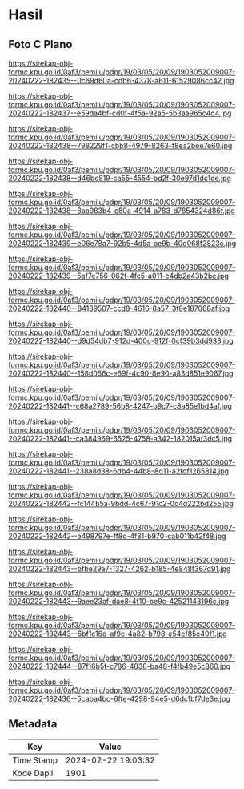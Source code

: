 # Hasil

## Foto C Plano

https://sirekap-obj-formc.kpu.go.id/0af3/pemilu/pdpr/19/03/05/20/09/1903052009007-20240222-182435--0c69d60a-cdb6-4378-a611-61529086cc42.jpg

https://sirekap-obj-formc.kpu.go.id/0af3/pemilu/pdpr/19/03/05/20/09/1903052009007-20240222-182437--e59da4bf-cd0f-4f5a-92a5-5b3aa965c4d4.jpg

https://sirekap-obj-formc.kpu.go.id/0af3/pemilu/pdpr/19/03/05/20/09/1903052009007-20240222-182438--798229f1-cbb8-4979-8263-f8ea2bee7e60.jpg

https://sirekap-obj-formc.kpu.go.id/0af3/pemilu/pdpr/19/03/05/20/09/1903052009007-20240222-182438--d46bc819-ca55-4554-bd2f-30e97d1dc1de.jpg

https://sirekap-obj-formc.kpu.go.id/0af3/pemilu/pdpr/19/03/05/20/09/1903052009007-20240222-182438--8aa983b4-c80a-4914-a783-d7854324d86f.jpg

https://sirekap-obj-formc.kpu.go.id/0af3/pemilu/pdpr/19/03/05/20/09/1903052009007-20240222-182439--e06e78a7-92b5-4d5a-ae9b-40d068f2823c.jpg

https://sirekap-obj-formc.kpu.go.id/0af3/pemilu/pdpr/19/03/05/20/09/1903052009007-20240222-182439--5af7e756-062f-4fc5-a011-c4db2a43b2bc.jpg

https://sirekap-obj-formc.kpu.go.id/0af3/pemilu/pdpr/19/03/05/20/09/1903052009007-20240222-182440--84189507-ccd8-4616-8a57-3f8e187068af.jpg

https://sirekap-obj-formc.kpu.go.id/0af3/pemilu/pdpr/19/03/05/20/09/1903052009007-20240222-182440--d9d54db7-912d-400c-912f-0cf39b3dd933.jpg

https://sirekap-obj-formc.kpu.go.id/0af3/pemilu/pdpr/19/03/05/20/09/1903052009007-20240222-182440--158d056c-e69f-4c90-8e90-a83d851e9067.jpg

https://sirekap-obj-formc.kpu.go.id/0af3/pemilu/pdpr/19/03/05/20/09/1903052009007-20240222-182441--c68a2789-56b8-4247-b9c7-c8a85e1bd4af.jpg

https://sirekap-obj-formc.kpu.go.id/0af3/pemilu/pdpr/19/03/05/20/09/1903052009007-20240222-182441--ca384969-6525-4758-a342-182015af3dc5.jpg

https://sirekap-obj-formc.kpu.go.id/0af3/pemilu/pdpr/19/03/05/20/09/1903052009007-20240222-182441--238a8d38-6db4-44b8-8d11-a2fdf1265814.jpg

https://sirekap-obj-formc.kpu.go.id/0af3/pemilu/pdpr/19/03/05/20/09/1903052009007-20240222-182442--fc144b5a-9bdd-4c67-91c2-0c4d222bd255.jpg

https://sirekap-obj-formc.kpu.go.id/0af3/pemilu/pdpr/19/03/05/20/09/1903052009007-20240222-182442--a498797e-ff8c-4f81-b970-cab011b42f48.jpg

https://sirekap-obj-formc.kpu.go.id/0af3/pemilu/pdpr/19/03/05/20/09/1903052009007-20240222-182443--bfbe29a7-1327-4262-b185-4e848f367d91.jpg

https://sirekap-obj-formc.kpu.go.id/0af3/pemilu/pdpr/19/03/05/20/09/1903052009007-20240222-182443--9aee23af-dae8-4f10-be9c-42521143196c.jpg

https://sirekap-obj-formc.kpu.go.id/0af3/pemilu/pdpr/19/03/05/20/09/1903052009007-20240222-182443--6bf1c16d-af9c-4a82-b798-e54ef85e40f1.jpg

https://sirekap-obj-formc.kpu.go.id/0af3/pemilu/pdpr/19/03/05/20/09/1903052009007-20240222-182444--87f16b5f-c786-4838-ba48-f4fb49e5c860.jpg

https://sirekap-obj-formc.kpu.go.id/0af3/pemilu/pdpr/19/03/05/20/09/1903052009007-20240222-182436--5caba4bc-6ffe-4298-94e5-d6dc1bf7de3e.jpg


## Metadata

| Key        | Value               |
| ---------- | ------------------- |
| Time Stamp | 2024-02-22 19:03:32 |
| Kode Dapil | 1901                |



